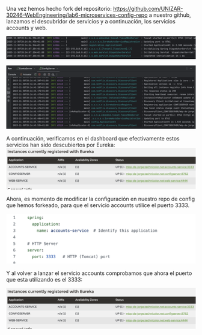 Una vez hemos hecho fork del repositorio: https://github.com/UNIZAR-30246-WebEngineering/lab6-microservices-config-repo  a nuestro github, lanzamos el descubridor de servicios y a continuación, los servicios accounts y web.

![](<docs/Captura de pantalla 2023-11-30 a las 20.15.52.png>)

![](<docs/Config server.png>)

A continuación, verificamos en el dashboard que efectivamente estos servicios han sido descubiertos por Eureka:
![](<docs/Captura Eureka.png>)

Ahora, es momento de modificar la configuración en nuestro repo de config que hemos forkeado, para que el servicio
accounts utilice el puerto 3333.

![](<docs/Captura Config-repo.png>)

Y al volver a lanzar el servicio accounts comprobamos que ahora el puerto que esta utilizando es el 3333:

![](<docs/Captura Eureka.png>)


